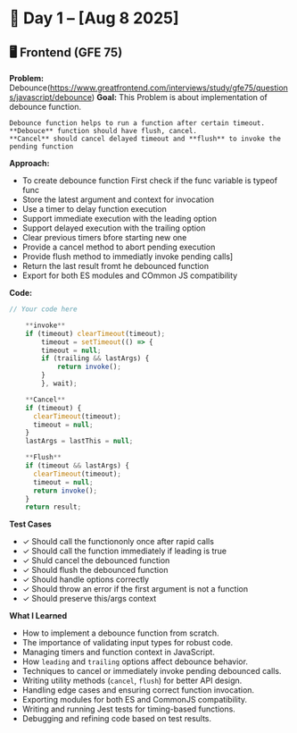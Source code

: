 # 📅 Day 1 – [Aug 8 2025]

## 🖥 Frontend (GFE 75)

**Problem:** Debounce(https://www.greatfrontend.com/interviews/study/gfe75/questions/javascript/debounce)
**Goal:**
This Problem is about implementation of debounce function.

    Debounce function helps to run a function after certain timeout. **Debouce** function should have flush, cancel.
    **Cancel** should cancel delayed timeout and **flush** to invoke the pending function

**Approach:**

- To create debounce function First check if the func variable is typeof func
- Store the latest argument and context for invocation
- Use a timer to delay function execution
- Support immediate execution with the leading option
- Support delayed execution with the trailing option
- Clear previous timers bfore starting new one
- Provide a cancel method to abort pending execution
- Provide flush method to immediatly invoke pending calls]
- Return the last result fromt he debounced function
- Export for both ES modules and COmmon JS compatibility

**Code:**

```javascript
// Your code here

    **invoke**
    if (timeout) clearTimeout(timeout);
        timeout = setTimeout(() => {
        timeout = null;
        if (trailing && lastArgs) {
            return invoke();
        }
        }, wait);

    **Cancel**
    if (timeout) {
      clearTimeout(timeout);
      timeout = null;
    }
    lastArgs = lastThis = null;

    **Flush**
    if (timeout && lastArgs) {
      clearTimeout(timeout);
      timeout = null;
      return invoke();
    }
    return result;
```

**Test Cases**

- ✓ Should call the functiononly once after rapid calls
- ✓ Should call the function immediately if leading is true
- ✓ Shuld cancel the debounced function
- ✓ Should flush the debounced function
- ✓ Should handle options correctly
- ✓ Should throw an error if the first argument is not a function
- ✓ Should preserve this/args context

**What I Learned**

- How to implement a debounce function from scratch.
- The importance of validating input types for robust code.
- Managing timers and function context in JavaScript.
- How `leading` and `trailing` options affect debounce behavior.
- Techniques to cancel or immediately invoke pending debounced calls.
- Writing utility methods (`cancel`, `flush`) for better API design.
- Handling edge cases and ensuring correct function invocation.
- Exporting modules for both ES and CommonJS compatibility.
- Writing and running Jest tests for timing-based functions.
- Debugging and refining code based on test results.
